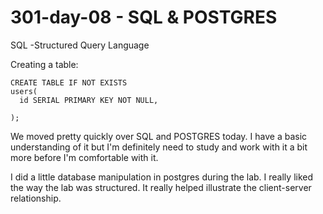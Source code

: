# 301-day-08 - SQL & POSTGRES

SQL -Structured Query Language

Creating a table:

    CREATE TABLE IF NOT EXISTS
    users(
      id SERIAL PRIMARY KEY NOT NULL,

    );
We moved pretty quickly over SQL and POSTGRES today.  I have a basic understanding of it but I'm definitely need to study and work with it a bit more before I'm comfortable with it.  

I did a little database manipulation in postgres during the lab.  I really liked the way the lab was structured.  It really helped illustrate the client-server relationship. 
